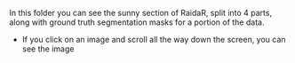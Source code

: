 In this folder you can see the sunny section of RaidaR, split into 4 parts, along with ground truth segmentation masks for a portion of the data.
- If you click on an image and scroll all the way down the screen, you can see the image